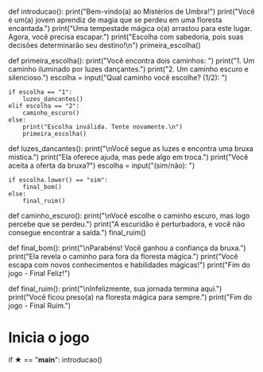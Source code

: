 def introducao():
    print("Bem-vindo(a) ao Mistérios de Umbra!")
    print("Você é um(a) jovem aprendiz de magia que se perdeu em uma floresta encantada.")
    print("Uma tempestade mágica o(a) arrastou para este lugar. Agora, você precisa escapar.")
    print("Escolha com sabedoria, pois suas decisões determinarão seu destino!\n")
    primeira_escolha()

def primeira_escolha():
    print("Você encontra dois caminhos: ")
    print("1. Um caminho iluminado por luzes dançantes.")
    print("2. Um caminho escuro e silencioso.")
    escolha = input("Qual caminho você escolhe? (1/2): ")
    
    if escolha == "1":
        luzes_dancantes()
    elif escolha == "2":
        caminho_escuro()
    else:
        print("Escolha inválida. Tente novamente.\n")
        primeira_escolha()

def luzes_dancantes():
    print("\nVocê segue as luzes e encontra uma bruxa mística.")
    print("Ela oferece ajuda, mas pede algo em troca.")
    print("Você aceita a oferta da bruxa?")
    escolha = input("(sim/não): ")
    
    if escolha.lower() == "sim":
        final_bom()
    else:
        final_ruim()

def caminho_escuro():
    print("\nVocê escolhe o caminho escuro, mas logo percebe que se perdeu.")
    print("A escuridão é perturbadora, e você não consegue encontrar a saída.")
    final_ruim()

def final_bom():
    print("\nParabéns! Você ganhou a confiança da bruxa.")
    print("Ela revela o caminho para fora da floresta mágica.")
    print("Você escapa com novos conhecimentos e habilidades mágicas!")
    print("Fim do jogo - Final Feliz!")

def final_ruim():
    print("\nInfelizmente, sua jornada termina aqui.")
    print("Você ficou preso(a) na floresta mágica para sempre.")
    print("Fim do jogo - Final Ruim.")

# Inicia o jogo
if __★__ == "__main__":
    introducao()
